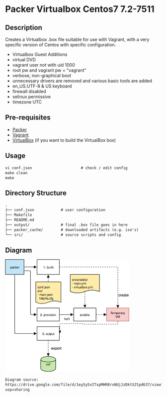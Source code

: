 # Packer Virtualbox Centos7 7.2-7511

## Description

Creates a Virtualbox .box file suitable for use with Vagrant, with a very specific version of Centos with specific configuration.

- Virtualbox Guest Additions
- virtual DVD
- vagrant user *not* with uid 1000
- root pw and vagrant pw = "vagrant"
- verbose, non-graphical boot
- unnecessary drivers are removed and various basic tools are added
- en_US.UTF-8 & US keyboard
- firewall disabled
- selinux permissive
- timezone UTC

## Pre-requisites

- [Packer](http://www.packer.io/)
- [Vagrant](http://vagrantup.com/)
- [VirtualBox](https://www.virtualbox.org/) (if you want to build the VirtualBox box)

## Usage

    vi conf.json                      # check / edit config
    make clean
    make

## Directory Structure

    .
    ├── conf.json            # user configuration
    ├── Makefile
    ├── README.md
    ├── output/              # final .box file goes in here
    ├── packer_cache/        # downloaded artifacts (e.g. iso's)
    └── src/                 # source scripts and config

## Diagram

![Diagram](src/packer.png)

    Diagram source: https://drive.google.com/file/d/1eySy5xITxpMHR8rxNUjJzDktSZtpd637/view?usp=sharing